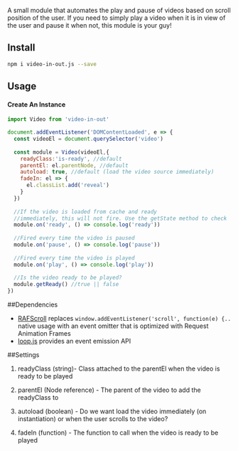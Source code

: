 A small module that automates the play and pause of videos based on scroll position of the user. If you need to simply play a video when it is in view of the user and pause it when not, this module is your guy!

## Install 
```bash
npm i video-in-out.js --save
```

## Usage
#### Create An Instance

```javascript
import Video from 'video-in-out'

document.addEventListener('DOMContentLoaded', e => {
  const videoEl = document.querySelector('video')
  
  const module = Video(videoEl,{
    readyClass:'is-ready', //default
    parentEl: el.parentNode, //default
    autoload: true, //default (load the video source immediately)
    fadeIn: el => {
      el.classList.add('reveal')
    } 
  })
  
  //If the video is loaded from cache and ready
  //immediately, this will not fire. Use the getState method to check
  module.on('ready', () => console.log('ready'))
  
  //Fired every time the video is paused
  module.on('pause', () => console.log('pause'))
  
  //Fired every time the video is played
  module.on('play', () => console.log('play'))
  
  //Is the video ready to be played?
  module.getReady() //true || false 
})
```

##Dependencies

- [RAFScroll](https://github.com/maxrolon/raf-scroll.js) replaces ```window.addEventListener('scroll', function(e) {..``` native usage with an event omitter that is optimized with Request Animation Frames
- [loop.js](https://github.com/estrattonbailey/loop.js) provides an event emission API

##Settings

1. readyClass (string)- Class attached to the parentEl when the video is ready to be played

2. parentEl (Node reference) - The parent of the video to add the readyClass to

3. autoload (boolean) - Do we want load the video immediately (on instantiation) or when the user scrolls to the video?

4. fadeIn (function) - The function to call when the video is ready to be played
